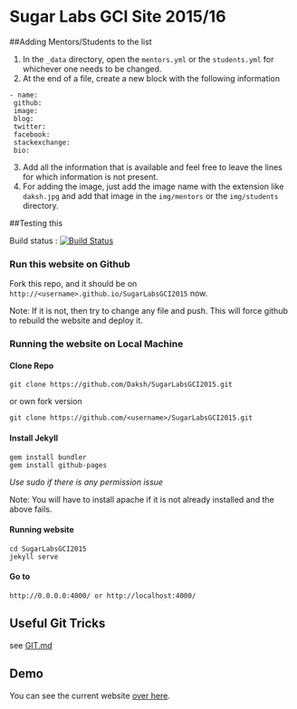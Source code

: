 # Sugar Labs GCI Site 2015/16

##Adding Mentors/Students to the list

1. In the `_data` directory, open the `mentors.yml` or the `students.yml` for whichever one needs to be changed.
2. At the end of a file, create a new block with the following information
 
 ```
 - name: 
  github: 
  image: 
  blog:
  twitter:
  facebook:
  stackexchange: 
  bio:
  ```
3. Add all the information that is available and feel free to leave the lines for which information is not present.
4. For adding the image, just add the image name with the extension like `daksh.jpg` and add that image in the `img/mentors` or the `img/students` directory.


##Testing this

Build status : 
[![Build Status](https://travis-ci.org/Daksh/SugarLabsGCI2015.svg?branch=gh-pages)](https://travis-ci.org/Daksh/SugarLabsGCI2015)

### Run this website on Github
Fork this repo, and it should be on `http://<username>.github.io/SugarLabsGCI2015` now.

Note: If it is not, then try to change any file and push. This will force github to rebuild the website and deploy it.

### Running the website on Local Machine
#### Clone Repo

    git clone https://github.com/Daksh/SugarLabsGCI2015.git

or own fork version

    git clone https://github.com/<username>/SugarLabsGCI2015.git

#### Install Jekyll

    gem install bundler
    gem install github-pages

*Use sudo if there is any permission issue*

Note: You will have to install apache if it is not already installed and the above fails.

#### Running website

    cd SugarLabsGCI2015
    jekyll serve
    
#### Go to

    http://0.0.0.0:4000/ or http://localhost:4000/

## Useful Git Tricks
  see [GIT.md](https://github.com/Daksh/SugarLabsGCI2015/blob/gh-pages/GIT.md) 

## Demo

You can see the current website [over here](http://daksh.github.io/SugarLabsGCI2015/).
